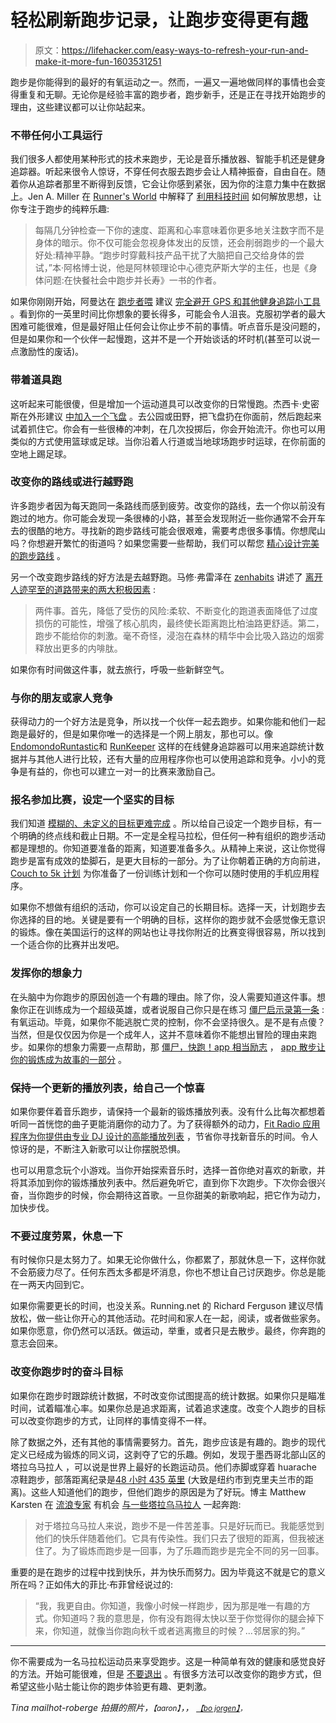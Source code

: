 # 轻松刷新跑步记录，让跑步变得更有趣

> 原文：<https://lifehacker.com/easy-ways-to-refresh-your-run-and-make-it-more-fun-1603531251>

跑步是你能得到的最好的有氧运动之一。然而，一遍又一遍地做同样的事情也会变得重复和无聊。无论你是经验丰富的跑步者，跑步新手，还是正在寻找开始跑步的理由，这些建议都可以让你站起来。



### 不带任何小工具运行

我们很多人都使用某种形式的技术来跑步，无论是音乐播放器、智能手机还是健身追踪器。听起来很令人惊讶，不穿任何衣服去跑步会让人精神振奋，自由自在。随着你从追踪者那里不断得到反馈，它会让你感到紧张，因为你的注意力集中在数据上。Jen A. Miller 在 [Runner's World](http://www.runnersworld.com/) 中解释了 [利用科技时间](http://www.runnersworld.com/running-tips/tech-time-out-0) 如何解放思想，让你专注于跑步的纯粹乐趣:

> 每隔几分钟检查一下你的速度、距离和心率意味着你更多地关注数字而不是身体的暗示。你不仅可能会忽视身体发出的反馈，还会削弱跑步的一个最大好处:精神平静。“跑步时穿戴科技产品干扰了大脑把自己交给身体的尝试，”本·阿格博士说，他是阿林顿理论中心德克萨斯大学的主任，也是《身体问题:在快餐社会中跑步并长寿》一书的作者。

如果你刚刚开始，阿曼达在 [跑步者喂](http://runnersfeed.com/) 建议 [完全避开 GPS 和其他健身追踪小工具](http://runnersfeed.com/negative-impacts-of-running-gadgets/) 。看到你的一英里时间比你想象的要长得多，可能会令人沮丧。克服初学者的最大困难可能很难，但是最好阻止任何会让你止步不前的事情。听点音乐是没问题的，但是如果你和一个伙伴一起慢跑，这并不是一个开始谈话的坏时机(甚至可以说一点激励性的废话)。

### 带着道具跑

这听起来可能很傻，但是增加一个运动道具可以改变你的日常慢跑。杰西卡·史密斯在外形建议 [中加入一个飞盘](http://www.shape.com/fitness/cardio/7-ways-make-running-more-fun) 。去公园或田野，把飞盘扔在你面前，然后跑起来试着抓住它。你会有一些很棒的冲刺，在几次投掷后，你会开始流汗。你也可以用类似的方式使用篮球或足球。当你沿着人行道或当地球场跑步时运球，在你前面的空地上踢足球。

### 改变你的路线或进行越野跑

许多跑步者因为每天跑同一条路线而感到疲劳。改变你的路线，去一个你以前没有跑过的地方。你可能会发现一条很棒的小路，甚至会发现附近一些你通常不会开车去的很酷的地方。寻找新的跑步路线可能会很艰难，需要考虑很多事情。你想爬山吗？你想避开繁忙的街道吗？如果您需要一些帮助，我们可以帮您 [精心设计完美的跑步路线](https://lifehacker.com/how-to-craft-the-perfect-running-route-1411125120) 。

另一个改变跑步路线的好方法是去越野跑。马修·弗雷泽在 [zenhabits](http://zenhabits.net/) 讲述了 [离开人迹罕至的道路带来的两大积极因素](http://zenhabits.net/trail-running/) :

> 两件事。首先，降低了受伤的风险:柔软、不断变化的跑道表面降低了过度损伤的可能性，增强了核心肌肉，最终使长距离跑比柏油路更舒适。第二，跑步不能给你的刺激。毫不奇怪，浸泡在森林的精华中会比吸入路边的烟雾释放出更多的内啡肽。

如果你有时间做这件事，就去旅行，呼吸一些新鲜空气。

### 与你的朋友或家人竞争

获得动力的一个好方法是竞争，所以找一个伙伴一起去跑步。如果你能和他们一起跑是最好的，但是如果你唯一的选择是一个网上朋友，那也可以。像[Endomondo](https://www.endomondo.com/)[Runtastic](https://www.runtastic.com/)和 [RunKeeper](http://runkeeper.com/) 这样的在线健身追踪器可以用来追踪统计数据并与其他人进行比较，还有大量的应用程序你也可以使用追踪和竞争。小小的竞争是有益的，你也可以建立一对一的比赛来激励自己。

### 报名参加比赛，设定一个坚实的目标

我们知道 [模糊的、未定义的目标更难完成](https://lifehacker.com/how-can-i-turn-vague-goals-into-actionable-to-dos-5925801) 。所以给自己设定一个跑步目标，有一个明确的终点线和截止日期。不一定是全程马拉松，但任何一种有组织的跑步活动都是理想的。你知道要准备的距离，知道要准备多久。从精神上来说，这让你觉得跑步是富有成效的垫脚石，是更大目标的一部分。为了让你朝着正确的方向前进， [Couch to 5k 计划](http://www.coolrunning.com/engine/2/2_3/181.shtml) 为你准备了一份训练计划和一个你可以随时使用的手机应用程序。

如果你不想做有组织的活动，你可以设定自己的长期目标。选择一天，计划跑步去你选择的目的地。关键是要有一个明确的目标，这样你的跑步就不会感觉像无意识的锻炼。像在美国运行的这样的网站也让寻找你附近的比赛变得很容易，所以找到一个适合你的比赛并出发吧。

### 发挥你的想象力

在头脑中为你跑步的原因创造一个有趣的理由。除了你，没人需要知道这件事。想象你正在训练成为一个超级英雄，或者说服自己你只是在练习 [僵尸启示录第一条](http://zombie.wikia.com/wiki/Zombieland_Survival_Rules) :有氧运动。毕竟，如果你不能逃脱亡灵的控制，你不会坚持很久。是不是有点傻？当然，但是仅仅因为你是一个成年人，这并不意味着你不能想出冒险的理由来跑步。如果你的想象力需要一点帮助，那 [僵尸，快跑！app 相当励志](https://lifehacker.com/zombies-run-turns-your-exercise-routine-into-a-game-o-5892625) ， [app 散步让你的锻炼成为故事的一部分](http://lifehacker.com/the-walk-motivates-you-to-exercise-with-a-story-1481144359) 。

### 保持一个更新的播放列表，给自己一个惊喜

如果你要伴着音乐跑步，请保持一个最新的锻炼播放列表。没有什么比每次都想着听同一首恍惚的曲子更能消磨你的动力了。为了获得额外的动力，[Fit Radio 应用程序为你提供由专业 DJ 设计的高能播放列表](https://lifehacker.com/fit-radio-motivates-you-to-exercise-with-high-energy-pl-508987527) ，节省你寻找新音乐的时间。令人惊讶的是，不断注入新歌可以让你摆脱恐惧。

也可以用意念玩个小游戏。当你开始探索音乐时，选择一首你绝对喜欢的新歌，并将其添加到你的锻炼播放列表中。然后避免听它，直到你下次跑步。下次你会很兴奋，当你跑步的时候，你会期待这首歌。一旦你甜美的新歌响起，把它作为动力，加快步伐。

### 不要过度劳累，休息一下

有时候你只是太努力了。如果无论你做什么，你都累了，那就休息一下，这样你就不会筋疲力尽了。任何东西太多都是坏消息，你也不想让自己讨厌跑步。你总是能在一两天内回到它。

如果你需要更长的时间，也没关系。Running.net 的 Richard Ferguson 建议尽情放松，做一些让你开心的其他活动。花时间和家人在一起，阅读，或者做些家务。如果你愿意，你仍然可以活跃。做运动，举重，或者只是去散步。最终，你奔跑的意志会回来。

### 改变你跑步时的奋斗目标

如果你在跑步时跟踪统计数据，不时改变你试图提高的统计数据。如果你只是瞄准时间，试着瞄准心率。如果你总是追求距离，试着追求速度。改变个人跑步的目标可以改变你跑步的方式，让同样的事情变得不一样。

除了数据之外，还有其他的事情需要努力。首先，跑步应该是有趣的。跑步的现代定义已经成为锻炼的同义词，这剥夺了它的乐趣。例如，发现于墨西哥北部山区的塔拉乌马拉人 ，可以说是世界上最好的长跑运动员。他们赤脚或穿着 huarache 凉鞋跑步，部落距离纪录是[48 小时 435 英里](http://books.google.com/books?id=_onEr-4TXJsC&pg=PA15&lpg=PA15&dq=tarahumara+435+mile+run&source=bl&ots=_VXg3BnFzD&sig=2jz4AkcvoYf1lI4aC7VUaWlfzpM&hl=en&sa=X&ei=giu_U8-jMM7foATnzYHQBQ&ved=0CFAQ6AEwBQ#v=onepage&q=tarahumara%20435%20mile%20run&f=false) (大致是纽约市到克里夫兰市的距离)。这些人知道他们的跑步，但他们跑步的原因是为了好玩。博主 Matthew Karsten 在 [流浪专家](http://expertvagabond.com/) 有机会 [与一些塔拉乌马拉人](http://expertvagabond.com/tarahumara-runners/) 一起奔跑:

> 对于塔拉乌马拉人来说，跑步不是一件苦差事。只是好玩而已。我能感觉到他们的快乐伴随着他们。它具有传染性。我们只去了很短的距离，但我被迷住了。为了锻炼而跑步是一回事，为了乐趣而跑步是完全不同的另一回事。

重要的是在跑步的过程中找到快乐，并为快乐而努力。因为毕竟这不就是它的意义所在吗？正如伟大的菲比·布菲曾经说过的:

> “我，我更自由。你知道，我像小时候一样跑步，因为那是唯一有趣的方式。你知道吗？我的意思是，你有没有跑得太快以至于你觉得你的腿会掉下来，你知道，就像当你跑向秋千或者逃离撒旦的时候？...邻居家的狗。”

* * *

你不需要成为一名马拉松运动员来享受跑步。这是一种简单有效的健康和感觉良好的方法。开始可能很难，但是 [不要退出](http://lifehacker.com/how-i-went-from-barely-jogging-to-running-100-miles-per-583956437) 。有很多方法可以改变你的跑步方式，但希望这些小贴士能让你的跑步体验更有趣、更刺激。

*Tina mailhot-roberge 拍摄的照片，*<small>*【aaron】*</small>*，，* [<small>*【bo jorgen】*</small>](https://www.flickr.com/photos/bojoergensen/9760779563)<small>*，*</small>